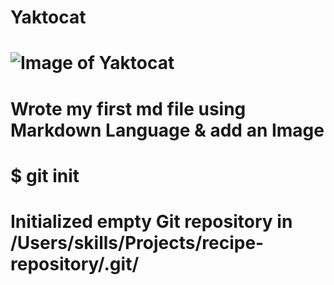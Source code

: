 # Yaktocat
# 
# 
# ![Image of Yaktocat](https://octodex.github.com/images/yaktocat.png)
#
# Wrote my first md file using Markdown Language & add an Image
# $ git init
# Initialized empty Git repository in /Users/skills/Projects/recipe-repository/.git/

